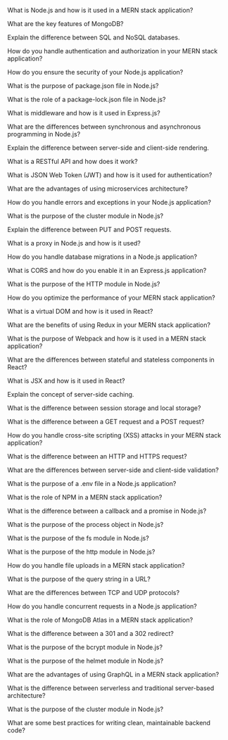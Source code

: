 What is Node.js and how is it used in a MERN stack application?

What are the key features of MongoDB?

Explain the difference between SQL and NoSQL databases.

How do you handle authentication and authorization in your MERN stack application?

How do you ensure the security of your Node.js application?

What is the purpose of package.json file in Node.js?

What is the role of a package-lock.json file in Node.js?

What is middleware and how is it used in Express.js?

What are the differences between synchronous and asynchronous programming in Node.js?

Explain the difference between server-side and client-side rendering.

What is a RESTful API and how does it work?

What is JSON Web Token (JWT) and how is it used for authentication?

What are the advantages of using microservices architecture?

How do you handle errors and exceptions in your Node.js application?

What is the purpose of the cluster module in Node.js?

Explain the difference between PUT and POST requests.

What is a proxy in Node.js and how is it used?

How do you handle database migrations in a Node.js application?

What is CORS and how do you enable it in an Express.js application?

What is the purpose of the HTTP module in Node.js?

How do you optimize the performance of your MERN stack application?

What is a virtual DOM and how is it used in React?

What are the benefits of using Redux in your MERN stack application?

What is the purpose of Webpack and how is it used in a MERN stack application?

What are the differences between stateful and stateless components in React?

What is JSX and how is it used in React?

Explain the concept of server-side caching.

What is the difference between session storage and local storage?

What is the difference between a GET request and a POST request?

How do you handle cross-site scripting (XSS) attacks in your MERN stack application?

What is the difference between an HTTP and HTTPS request?

What are the differences between server-side and client-side validation?

What is the purpose of a .env file in a Node.js application?

What is the role of NPM in a MERN stack application?

What is the difference between a callback and a promise in Node.js?

What is the purpose of the process object in Node.js?

What is the purpose of the fs module in Node.js?

What is the purpose of the http module in Node.js?

How do you handle file uploads in a MERN stack application?

What is the purpose of the query string in a URL?

What are the differences between TCP and UDP protocols?

How do you handle concurrent requests in a Node.js application?

What is the role of MongoDB Atlas in a MERN stack application?

What is the difference between a 301 and a 302 redirect?

What is the purpose of the bcrypt module in Node.js?

What is the purpose of the helmet module in Node.js?

What are the advantages of using GraphQL in a MERN stack application?

What is the difference between serverless and traditional server-based architecture?

What is the purpose of the cluster module in Node.js?

What are some best practices for writing clean, maintainable backend code?
